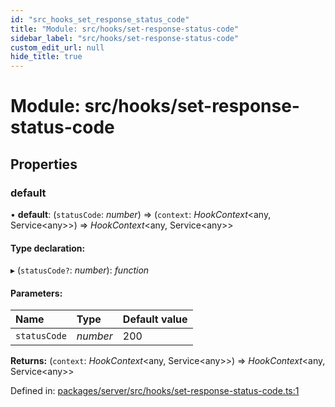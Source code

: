 ```yaml
---
id: "src_hooks_set_response_status_code"
title: "Module: src/hooks/set-response-status-code"
sidebar_label: "src/hooks/set-response-status-code"
custom_edit_url: null
hide_title: true
---
```


# Module: src/hooks/set-response-status-code

## Properties

### default

• **default**: (`statusCode`: *number*) => (`context`: *HookContext*<any, Service<any\>\>) => *HookContext*<any, Service<any\>\>

#### Type declaration:

▸ (`statusCode?`: *number*): *function*

#### Parameters:

Name | Type | Default value |
:------ | :------ | :------ |
`statusCode` | *number* | 200 |

**Returns:** (`context`: *HookContext*<any, Service<any\>\>) => *HookContext*<any, Service<any\>\>

Defined in: [packages/server/src/hooks/set-response-status-code.ts:1](https://github.com/xr3ngine/xr3ngine/blob/7650c2bea/packages/server/src/hooks/set-response-status-code.ts#L1)
